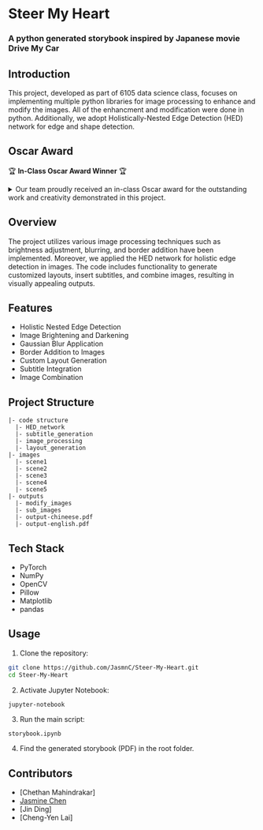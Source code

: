 # Steer My Heart
### A python generated storybook inspired by Japanese movie Drive My Car

## Introduction

This project, developed as part of 6105 data science class, focuses on implementing multiple python libraries for image processing to enhance and modify the images. 
All of the enhancment and modification were done in python. Additionally, we adopt Holistically-Nested Edge Detection (HED) network for edge and shape detection.

## Oscar Award

🏆 **In-Class Oscar Award Winner** 🏆

<details>
  <summary>Our team proudly received an in-class Oscar award for the outstanding work and creativity demonstrated in this project.</summary>
 
  ![](oscar.jpg)

</details>

## Overview

The project utilizes various image processing techniques such as brightness adjustment, blurring, and border addition have been implemented. Moreover, we applied the HED network for holistic edge detection in images. The code includes functionality to generate customized layouts, insert subtitles, and combine images, resulting in visually appealing outputs.

## Features

- Holistic Nested Edge Detection
- Image Brightening and Darkening
- Gaussian Blur Application
- Border Addition to Images
- Custom Layout Generation
- Subtitle Integration
- Image Combination

## Project Structure

```
|- code structure
  |- HED_network
  |- subtitle_generation
  |- image_processing
  |- layout_generation
|- images
  |- scene1
  |- scene2
  |- scene3
  |- scene4
  |- scene5
|- outputs
  |- modify_images
  |- sub_images
  |- output-chineese.pdf
  |- output-english.pdf
```

## Tech Stack

- PyTorch
- NumPy
- OpenCV
- Pillow
- Matplotlib
- pandas

## Usage

1. Clone the repository:

```bash
git clone https://github.com/JasmnC/Steer-My-Heart.git
cd Steer-My-Heart
```

2. Activate Jupyter Notebook:

```bash
jupyter-notebook
```
3. Run the main script:

```
storybook.ipynb
```

4. Find the generated storybook (PDF) in the root folder.


## Contributors

- [Chethan Mahindrakar]
- [Jasmine Chen](https://github.com/JasmnC)
- [Jin Ding]
- [Cheng-Yen Lai]

